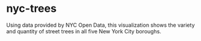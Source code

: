 # nyc-trees
Using data provided by NYC Open Data, this visualization shows the variety and quantity of street trees in all five New York City boroughs.
